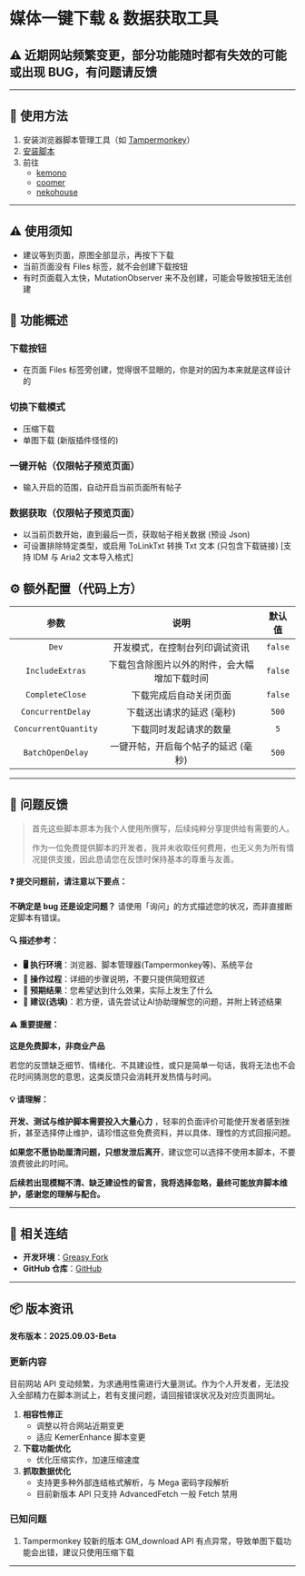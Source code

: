 # **媒体一键下载 & 数据获取工具**

## ⚠️ 近期网站频繁变更，部分功能随时都有失效的可能 或出现 BUG，有问题请反馈

---

## **👻 使用方法**

1. 安装浏览器脚本管理工具（如 [Tampermonkey](https://chrome.google.com/webstore/detail/tampermonkey/dhdgffkkebhmkfjojejmpbldmpobfkfo)）
2. [安装脚本](https://update.greasyfork.org/scripts/472282/Kemer%20%E4%B8%8B%E8%BC%89%E5%99%A8.user.js)
3. 前往
    - [kemono](https://kemono.su/)
    - [coomer](https://coomer.su/)
    - [nekohouse](https://nekohouse.su/)

---

## **⚠️ 使用须知**
- 建议等到页面，原图全部显示，再按下下载
- 当前页面没有 Files 标签，就不会创建下载按钮
- 有时页面载入太快，MutationObserver 来不及创建，可能会导致按钮无法创建

## **📜 功能概述**

### **下载按钮**
- 在页面 Files 标签旁创建，觉得很不显眼的，你是对的因为本来就是这样设计的

### **切换下载模式**
- 压缩下载
- 单图下载 (新版插件怪怪的)

### **一键开帖（仅限帖子预览页面）**
- 输入开启的范围，自动开启当前页面所有帖子

### **数据获取（仅限帖子预览页面）**
- 以当前页数开始，直到最后一页，获取帖子相关数据 (预设 Json)
- 可设置排除特定类型，或启用 ToLinkTxt 转换 Txt 文本 (只包含下载链接) [支持 IDM 与 Aria2 文本导入格式]

## **⚙️ 额外配置（代码上方）**
|       **参数**       |                   **说明**                   | **默认值** |
| :------------------: | :------------------------------------------: | :--------: |
|        `Dev`         |        开发模式，在控制台列印调试资讯        |  `false`   |
|   `IncludeExtras`    | 下载包含除图片以外的附件，会大幅增加下载时间 |  `false`   |
|   `CompleteClose`    |            下载完成后自动关闭页面            |  `false`   |
|  `ConcurrentDelay`   |          下载送出请求的延迟 (毫秒)           |   `500`    |
| `ConcurrentQuantity` |            下载同时发起请求的数量            |    `5`     |
|   `BatchOpenDelay`   |     一键开帖，开启每个帖子的延迟 (毫秒)      |   `500`    |

---

## 📣 问题反馈

> 首先这些脚本原本为我个人使用所撰写，后续纯粹分享提供给有需要的人。  
>
> 作为一位免费提供脚本的开发者，我并未收取任何费用，也无义务为所有情况提供支援，因此恳请您在反馈时保持基本的尊重与友善。

#### ❓ 提交问题前，请注意以下要点：

**不确定是 bug 还是设定问题？** 请使用「询问」的方式描述您的状况，而非直接断定脚本有错误。

#### 🔍 描述参考：

- **🖥️ 执行环境**：浏览器、脚本管理器(Tampermonkey等)、系统平台
- **🧭 操作过程**：详细的步骤说明，不要只提供简短叙述
- **🎯 预期结果**：您希望达到什么效果，实际上发生了什么
- **🤖 建议(选填)**：若方便，请先尝试让AI协助理解您的问题，并附上转述结果

#### ⚠️ 重要提醒：

**这是免费脚本，非商业产品**

若您的反馈缺乏细节、情绪化、不具建设性，或只是简单一句话，我将无法也不会花时间猜测您的意思，这类反馈只会消耗开发热情与时间。

#### 💡 请理解：

**开发、测试与维护脚本需要投入大量心力** ，轻率的负面评价可能使开发者感到挫折，甚至选择停止维护，请珍惜这些免费资料，并以具体、理性的方式回报问题。

**如果您不愿协助厘清问题，只想发泄后离开**，建议您可以选择不使用本脚本，不要浪费彼此的时间。

**后续若出现模糊不清、缺乏建设性的留言，我将选择忽略，最终可能放弃脚本维护，感谢您的理解与配合。**

---

## **🔗 相关连结**

- **开发环境**：[Greasy Fork](https://greasyfork.org/zh-TW/users/989635-canaan-hs)  
- **GitHub 仓库**：[GitHub](https://github.com/Canaan-HS/MonkeyScript/tree/main/KemerDownloader)

---

## **📦 版本资讯**

**发布版本：2025.09.03-Beta** 

### **更新内容**
目前网站 API 变动频繁，为求通用性需进行大量测试。作为个人开发者，无法投入全部精力在脚本测试上，若有支援问题，请回报错误状况及对应页面网址。  

1. **相容性修正**
   - 调整以符合网站近期变更
   - 适应 KemerEnhance 脚本变更
2. **下载功能优化**
   - 优化压缩实作，加速压缩速度
3. **抓取数据优化**
   - 支持更多种外部连结格式解析，与 Mega 密码字段解析
   - 目前新版本 API 只支持 AdvancedFetch 一般 Fetch 禁用

### **已知问题**
1. Tampermonkey 较新的版本 GM_download API 有点异常，导致单图下载功能会出错，建议只使用压缩下载

---